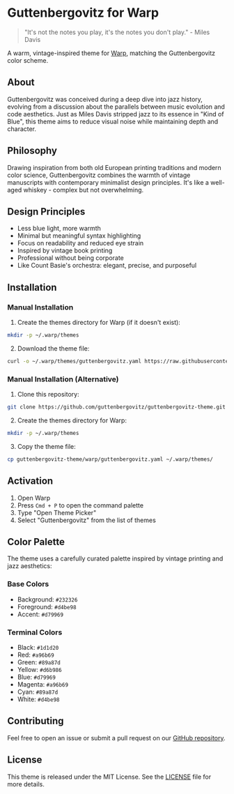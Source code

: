 # Guttenbergovitz for Warp

> "It's not the notes you play, it's the notes you don't play." - Miles Davis

A warm, vintage-inspired theme for [Warp](https://www.warp.dev/), matching the Guttenbergovitz color scheme.

## About

Guttenbergovitz was conceived during a deep dive into jazz history, evolving from a discussion about the parallels between music evolution and code aesthetics. Just as Miles Davis stripped jazz to its essence in "Kind of Blue", this theme aims to reduce visual noise while maintaining depth and character.

## Philosophy

Drawing inspiration from both old European printing traditions and modern color science, Guttenbergovitz combines the warmth of vintage manuscripts with contemporary minimalist design principles. It's like a well-aged whiskey - complex but not overwhelming.

## Design Principles

- Less blue light, more warmth
- Minimal but meaningful syntax highlighting
- Focus on readability and reduced eye strain
- Inspired by vintage book printing
- Professional without being corporate
- Like Count Basie's orchestra: elegant, precise, and purposeful

## Installation

### Manual Installation

1. Create the themes directory for Warp (if it doesn't exist):
```bash
mkdir -p ~/.warp/themes
```

2. Download the theme file:
```bash
curl -o ~/.warp/themes/guttenbergovitz.yaml https://raw.githubusercontent.com/guttenbergovitz/guttenbergovitz-theme/main/warp/guttenbergovitz.yaml
```

### Manual Installation (Alternative)

1. Clone this repository:
```bash
git clone https://github.com/guttenbergovitz/guttenbergovitz-theme.git
```

2. Create the themes directory for Warp:
```bash
mkdir -p ~/.warp/themes
```

3. Copy the theme file:
```bash
cp guttenbergovitz-theme/warp/guttenbergovitz.yaml ~/.warp/themes/
```

## Activation

1. Open Warp
2. Press `Cmd + P` to open the command palette
3. Type "Open Theme Picker"
4. Select "Guttenbergovitz" from the list of themes

## Color Palette

The theme uses a carefully curated palette inspired by vintage printing and jazz aesthetics:

### Base Colors
- Background: `#232326`
- Foreground: `#d4be98`
- Accent: `#d79969`

### Terminal Colors
- Black: `#1d1d20`
- Red: `#a96b69`
- Green: `#89a87d`
- Yellow: `#d6b986`
- Blue: `#d79969`
- Magenta: `#a96b69`
- Cyan: `#89a87d`
- White: `#d4be98`

## Contributing

Feel free to open an issue or submit a pull request on our [GitHub repository](https://github.com/guttenbergovitz/guttenbergovitz-theme).

## License

This theme is released under the MIT License. See the [LICENSE](../LICENSE) file for more details. 